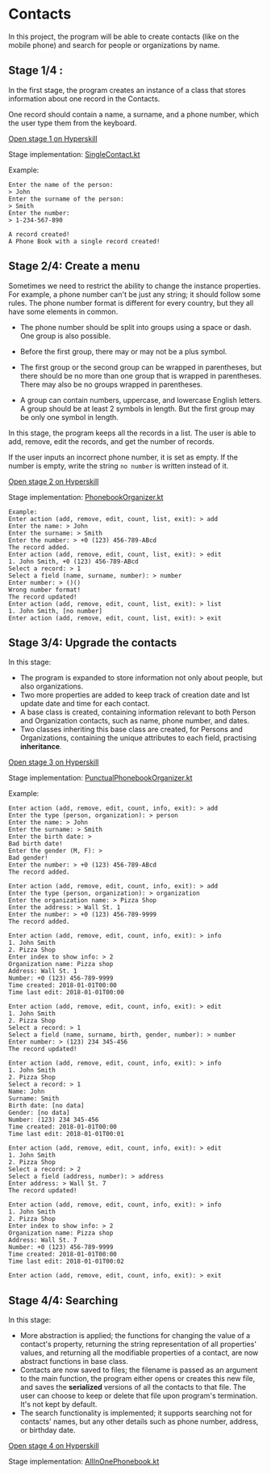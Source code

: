 # Contacts

In this project, the program will be able to create contacts
(like on the mobile phone) and search for people or organizations by name.

## Stage 1/4 :
In the first stage, the program creates an
instance of a class that stores information about one record in the Contacts.

One record should contain a name, a surname, and a phone number, which the user type them
from the keyboard.

[Open stage 1 on Hyperskill](https://hyperskill.org/projects/261/stages/1321/implement)

Stage implementation: [SingleContact.kt](src/main/kotlin/SingleContact.kt)

Example:

    Enter the name of the person:
    > John
    Enter the surname of the person:
    > Smith
    Enter the number:
    > 1-234-567-890

    A record created!
    A Phone Book with a single record created!

## Stage 2/4: Create a menu

Sometimes we need to restrict the ability to change the instance properties. For example,
a phone number can't be just any string; it should follow some rules.
The phone number format is different for every country, but they all have some elements in common.

- The phone number should be split into groups using a space or dash. One group is also possible.
- Before the first group, there may or may not be a plus symbol.

- The first group or the second group can be wrapped in parentheses, but there should be no
  more than one group that is wrapped in parentheses. There may also be no groups wrapped in parentheses.

- A group can contain numbers, uppercase, and lowercase English letters. A group should be
  at least 2 symbols in length. But the first group may be only one symbol in length.

In this stage, the program keeps all the records in a list.
The user is able to add, remove, edit the records, and get the number of records.

If the user inputs an incorrect phone number, it is set as empty. If the number is empty, write the string `no number` is written instead of it.

[Open stage 2 on Hyperskill](https://hyperskill.org/projects/261/stages/1322/implement)

Stage implementation: [PhonebookOrganizer.kt](src/main/kotlin/PhonebookOrganizer.kt)

    Example:
    Enter action (add, remove, edit, count, list, exit): > add
    Enter the name: > John
    Enter the surname: > Smith
    Enter the number: > +0 (123) 456-789-ABcd
    The record added.
    Enter action (add, remove, edit, count, list, exit): > edit
    1. John Smith, +0 (123) 456-789-ABcd
    Select a record: > 1
    Select a field (name, surname, number): > number
    Enter number: > ()()
    Wrong number format!
    The record updated!
    Enter action (add, remove, edit, count, list, exit): > list
    1. John Smith, [no number]
    Enter action (add, remove, edit, count, list, exit): > exit

## Stage 3/4: Upgrade the contacts
In this stage:
- The program is expanded to store information not only about people, but also organizations.
- Two more properties are added to keep track of creation date and lst update date and time for each contact.
- A base class is created, containing information relevant to both Person and Organization contacts, such as name, phone number, and dates.
- Two classes inheriting this base class are created, for Persons and Organizations, containing the unique attributes to each field, practising **inheritance**.

[Open stage 3 on Hyperskill](https://hyperskill.org/projects/261/stages/1323/implementt)

Stage implementation: [PunctualPhonebookOrganizer.kt](src/main/kotlin/PunctualPhonebookOrganizer.kt)

Example:

    Enter action (add, remove, edit, count, info, exit): > add
    Enter the type (person, organization): > person
    Enter the name: > John
    Enter the surname: > Smith
    Enter the birth date: >
    Bad birth date!
    Enter the gender (M, F): >
    Bad gender!
    Enter the number: > +0 (123) 456-789-ABcd
    The record added.
    
    Enter action (add, remove, edit, count, info, exit): > add
    Enter the type (person, organization): > organization
    Enter the organization name: > Pizza Shop
    Enter the address: > Wall St. 1
    Enter the number: > +0 (123) 456-789-9999
    The record added.
              
    Enter action (add, remove, edit, count, info, exit): > info
    1. John Smith
    2. Pizza Shop
    Enter index to show info: > 2
    Organization name: Pizza shop
    Address: Wall St. 1
    Number: +0 (123) 456-789-9999
    Time created: 2018-01-01T00:00
    Time last edit: 2018-01-01T00:00
    
    Enter action (add, remove, edit, count, info, exit): > edit
    1. John Smith
    2. Pizza Shop
    Select a record: > 1
    Select a field (name, surname, birth, gender, number): > number
    Enter number: > (123) 234 345-456
    The record updated!
    
    Enter action (add, remove, edit, count, info, exit): > info
    1. John Smith
    2. Pizza Shop
    Select a record: > 1
    Name: John
    Surname: Smith
    Birth date: [no data]
    Gender: [no data]
    Number: (123) 234 345-456
    Time created: 2018-01-01T00:00
    Time last edit: 2018-01-01T00:01
    
    Enter action (add, remove, edit, count, info, exit): > edit
    1. John Smith
    2. Pizza Shop
    Select a record: > 2
    Select a field (address, number): > address
    Enter address: > Wall St. 7
    The record updated!
    
    Enter action (add, remove, edit, count, info, exit): > info
    1. John Smith
    2. Pizza Shop
    Enter index to show info: > 2
    Organization name: Pizza shop
    Address: Wall St. 7
    Number: +0 (123) 456-789-9999
    Time created: 2018-01-01T00:00
    Time last edit: 2018-01-01T00:02
    
    Enter action (add, remove, edit, count, info, exit): > exit

## Stage 4/4: Searching

In this stage:
- More abstraction is applied; the functions for changing the value of a contact's property, returning the string representation of all properties' values, and returning all the modifiable properties of a contact, are now abstract functions in base class.
- Contacts are now saved to files; the filename is passed as an argument to the main function, the program either opens or creates this new file, and saves the **serialized** versions of all the contacts to that file. The user can choose to keep or delete that file upon program's termination. It's not kept by default.
- The search functionality is implemented; it supports searching not for contacts' names, but any other details such as phone number, address, or birthday date.

[Open stage 4 on Hyperskill](https://hyperskill.org/projects/261/stages/1324/implement)

Stage implementation: [AllInOnePhonebook.kt](src/main/kotlin/AllInOnePhonebook.kt)
